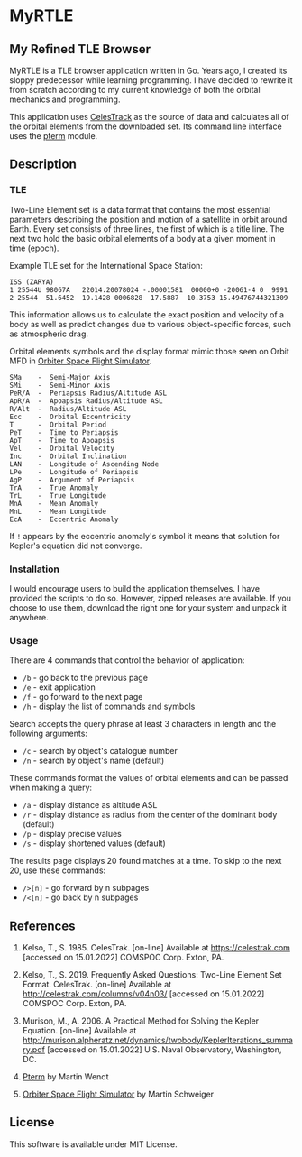 # MyRTLE

## My Refined TLE Browser

MyRTLE is a TLE browser application written in Go. Years ago, I created its sloppy predecessor while learning programming. I have decided to rewrite it from scratch according to my current knowledge of both the orbital mechanics and programming.

This application uses [CelesTrack](https://celestrak.com) as the source of data and calculates all of the orbital elements from the downloaded set. Its command line interface uses the [pterm](https://github.com/pterm/pterm) module.

## Description

### TLE

Two-Line Element set is a data format that contains the most essential parameters describing the position and motion of a satellite in orbit around Earth. Every set consists of three lines, the first of which is a title line. The next two hold the basic orbital elements of a body at a given moment in time (epoch).

Example TLE set for the International Space Station:

```
ISS (ZARYA)             
1 25544U 98067A   22014.20078024 -.00001581  00000+0 -20061-4 0  9991
2 25544  51.6452  19.1428 0006828  17.5887  10.3753 15.49476744321309
```

This information allows us to calculate the exact position and velocity of a body as well as predict changes due to various object-specific forces, such as atmospheric drag.

Orbital elements symbols and the display format mimic those seen on Orbit MFD in [Orbiter Space Flight Simulator](http://orbit.medphys.ucl.ac.uk/).

```
SMa    -  Semi-Major Axis
SMi    -  Semi-Minor Axis
PeR/A  -  Periapsis Radius/Altitude ASL
ApR/A  -  Apoapsis Radius/Altitude ASL
R/Alt  -  Radius/Altitude ASL
Ecc    -  Orbital Eccentricity
T      -  Orbital Period
PeT    -  Time to Periapsis
ApT    -  Time to Apoapsis
Vel    -  Orbital Velocity
Inc    -  Orbital Inclination
LAN    -  Longitude of Ascending Node
LPe    -  Longitude of Periapsis
AgP    -  Argument of Periapsis
TrA    -  True Anomaly
TrL    -  True Longitude
MnA    -  Mean Anomaly
MnL    -  Mean Longitude
EcA    -  Eccentric Anomaly
```

If `!` appears by the eccentric anomaly's symbol it means that solution for Kepler's equation did not converge.

### Installation

I would encourage users to build the application themselves. I have provided the scripts to do so. However, zipped releases are available. If you choose to use them, download the right one for your system and unpack it anywhere.

### Usage

There are 4 commands that control the behavior of application:

* `/b` - go back to the previous page
* `/e` - exit application
* `/f` - go forward to the next page
* `/h` - display the list of commands and symbols

Search accepts the query phrase at least 3 characters in length and the following arguments:

* `/c`  - search by object's catalogue number
* `/n`  - search by object's name (default)

These commands format the values of orbital elements and can be passed when making a query:

* `/a` - display distance as altitude ASL
* `/r` - display distance as radius from the center of the dominant body (default)
* `/p` - display precise values
* `/s` - display shortened values (default)

The results page displays 20 found matches at a time. To skip to the next 20, use these commands:

* `/>[n]` - go forward by n subpages
* `/<[n]` - go back by n subpages

## References

1. Kelso, T., S. 1985. CelesTrak. [on-line] Available at https://celestrak.com [accessed on 15.01.2022] COMSPOC Corp. Exton, PA.

2. Kelso, T., S. 2019. Frequently Asked Questions: Two-Line Element Set Format. CelesTrak. [on-line] Available at http://celestrak.com/columns/v04n03/ [accessed on 15.01.2022] COMSPOC Corp. Exton, PA.

3. Murison, M., A. 2006. A Practical Method for Solving the Kepler Equation. [on-line]
Available at http://murison.alpheratz.net/dynamics/twobody/KeplerIterations_summary.pdf
[accessed on 15.01.2022] U.S. Naval Observatory, Washington, DC.

4. [Pterm](https://www.github.com/pterm/pterm) by Martin Wendt

5. [Orbiter Space Flight Simulator](https://www.github.com/orbitersim/orbiter) by Martin Schweiger

## License

This software is available under MIT License.
